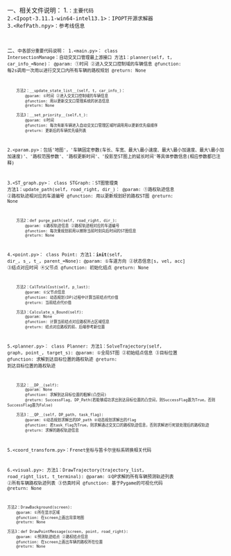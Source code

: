 一、相关文件说明：
1.<code>：主要代码
2.<Ipopt-3.11.1-win64-intel13.1>：IPOPT开源求解器
3.<RefPath.npy>：参考线信息

二、<code>中各部分重要代码说明：
1.<main.py>：
	class IntersectionManage：自动交叉口管理最上游接口
		方法1：planner(self, t, car_info_=None)：
			@param: ①时间 ②进入交叉口控制域的车辆信息
			@function: 每2s调用一次用以进行交叉口内所有车辆的路权规划
			@return: None

		方法2：__update_state_list__(self, t, car_info_)：
			@param: ①时间 ②进入交叉口控制域的车辆信息
			@function: 用以更新交叉口管理系统的状态信息
			@return: None

		方法3：__set_priority__(self,t_):
			@param: ①时间
			@function: 每次有新车辆进入自动交叉口管理区域时调用用以更新优先级顺序
			@return: 更新后的车辆优先级列表


2.<param.py>：包括'地图'，'车辆固定参数(车长、车宽、最大\最小速度、最大\最小加速度、最大\最小加加速度)'、'路权范围参数'、'路权更新时间'、'投影至ST图上的延长时间'等具体参数信息(相应参数都已注释)
	         

3.<ST_graph.py>：
	class STGraph:：ST图管理类
		方法1：update_path(self, road_right, dir_)：
			@param: ①路权轨迹信息 ②路权轨迹相对应的车道编号
			@function: 用以更新规划好的路权ST图
			@return: None

		方法2：def purge_path(self, road_right, dir_):
			@param: ①路权轨迹信息 ②路权轨迹相对应的车道编号
			@function: 每次重规划前用以擦除当前时刻向后时间的ST图信息
			@return: None


4.<point.py>：
	class Point: 
		方法1：__init__(self, dir_, s_, t_, parent_=None):
			@param: ①车道方向 ②状态信息[s, vel, acc] ③结点对应时间 ④父节点
			@function: 初始化结点
			@return: None

		方法2：CalTotalCost(self, p_last):
			@param: ①父节点信息
			@function: 动态规划(DP)过程中计算当前结点代价值
			@return: 当前结点代价值

		方法3：Calculate_s_Bound(self):
			@param: None
			@function: 计算当前结点对应路权所占区域信息
			@return: 结点对应路权的前、后端参考新位置


5.<planner.py>：
	class Planner:
		方法1：SolveTrajectory(self, graph, point_, target_s):
			@param: ①全局ST图 ②初始结点信息 ③目标位置
			@function: 求解到达目标位置的路权轨迹
			@return: 到达目标位置的路权轨迹

		方法2：__DP__(self):
			@param: None
			@function: 求解到达目标位置的粗解(凸空间)
			@return: SuccessFlag, DP_Path(若能够成功求出到达目标位置的凸空间，则SuccessFlag置为True，否则SuccessFlag置为False)

		方法3：__QP__(self, DP_path, task_flag):
			@param: ①动态规划求解出的DP_path ②动态规划求解出的flag
			@function: 若task_flag为True，则求解通过交叉口的路权轨迹信息，否则求解进行死锁处理后的路权轨迹
			@return: 求解的路权轨迹信息


5.<coord_transform.py>：Frenet坐标与笛卡尔坐标系转换相关代码


6.<visual.py>:
	方法1：DrawTrajectory(trajectory_list, road_right_list, t_terminal):
		@param: ①QP求解的所有车辆预测轨迹列表 ②所有车辆路权轨迹列表 ③仿真时间
		@function: 基于Pygame的可视化代码
		@return: None

	方法2：DrawBackground(screen):
		@param: ①所在显示区域
		@function: 在screen上画出背景地图
		@return: None

	方法3：def DrawPointMessage(screen, point, road_right):
		@param: ①预测轨迹结点 ②路权结点信息
		@function: 在screen上画出车辆的路权所在位置
		@return: None
